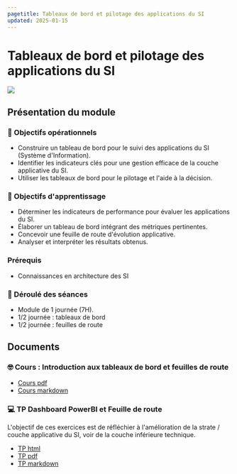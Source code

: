 ```yaml
---
pagetitle: Tableaux de bord et pilotage des applications du SI
updated: 2025-01-15
---
```


# Tableaux de bord et pilotage des applications du SI

![](/resources/images/cover/dashboard.jpg)

## Présentation du module

### 🎯 Objectifs opérationnels

- Construire un tableau de bord pour le suivi des applications du SI (Système d'Information).
- Identifier les indicateurs clés pour une gestion efficace de la couche applicative du SI.
- Utiliser les tableaux de bord pour le pilotage et l'aide à la décision.

### 🎯 Objectifs d'apprentissage

- Déterminer les indicateurs de performance pour évaluer les applications du SI.
- Élaborer un tableau de bord intégrant des métriques pertinentes.
- Concevoir une feuille de route d'évolution applicative.
- Analyser et interpréter les résultats obtenus.

### Prérequis

- Connaissances en architecture des SI

### 📅 Déroulé des séances

- Module de 1 journée (7H).
- 1/2 journée : tableaux de bord
- 1/2 journée : feuilles de route

## Documents

### 🤓 Cours : Introduction aux tableaux de bord et feuilles de route

- [Cours pdf](/cours/data/tableau_bord_cours.pdf)
- [Cours markdown](/cours/data/tableau_bord_cours.md)

### 💻 TP Dashboard PowerBI et Feuille de route

L'objectif de ces exercices est de réfléchier à l'amélioration de la strate / couche applicative du SI, voir de la couche inférieure technique.

- [TP html](/cours/data/tp_powerbi.html)
- [TP pdf](/cours/data/tp_powerbi.pdf)
- [TP markdown](/cours/data/tp_powerbi.md)


